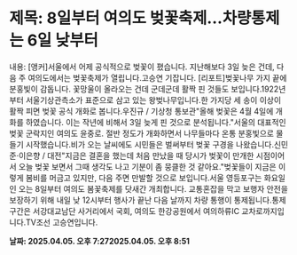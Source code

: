 # **제목: 8일부터 여의도 벚꽃축제…차량통제는 6일 낮부터**

  내용: [앵커]서울에서 어제 공식적으로 벚꽃이 폈습니다. 지난해보다 3일 늦은 건데, 다음 주 여의도에서는 벚꽃축제가 열립니다.고승연 기잡니다. [리포트]벚꽃나무 가지 끝에 분홍빛이 감돕니다. 꽃망울이 올라오는 건데 군데군데 활짝 핀 것들도 보입니다.1922년부터 서울기상관측소가 표준으로 삼고 있는 왕벚나무입니다.한 가지당 세 송이 이상이 활짝 피면 벚꽃 공식 개화로 봅니다.우진규 / 기상청 통보관"올해 벚꽃은 4월 4일에 개화를 하였습니다. 이는 작년에 비해서 3일 늦게 핀 것으로 분석됩니다."서울의 대표적인 벚꽃 군락지인 여의도 윤중로. 절반 정도가 개화하면서 나무들마다 온통 분홍빛으로 물들기 시작했습니다.비가 오는 날씨에도 시민들은 벌써부터 벚꽃 구경을 나왔습니다.신민준·이은향 / 대전"지금은 결혼을 했는데 처음 만났을 때 당시가 벚꽃이 만개한 시점이어서 오늘 벚꽃 보면서 그때 생각도 나고 기분이 좀 뭉클한 것 같아요."벚꽃들이 지금은 이렇게 봄비를 머금고 있지만, 다음 주면 만발할 것으로 보입니다.서울 영등포구는 화요일인 오는 8일부터 여의도 봄꽃축제를 닷새간 개최합니다. 교통혼잡을 막고 보행자 안전을 보장하기 위해 내일 낮 12시부터 행사가 끝난 다음 날까지 차량 통행이 통제됩니다.통제 구간은 서강대교남단 사거리에서 국회, 여의도 한강공원에서 여의하류IC 교차로까지입니다.TV조선 고승연입니다.

  **날짜: 2025.04.05. 오후 7:272025.04.05. 오후 8:51**